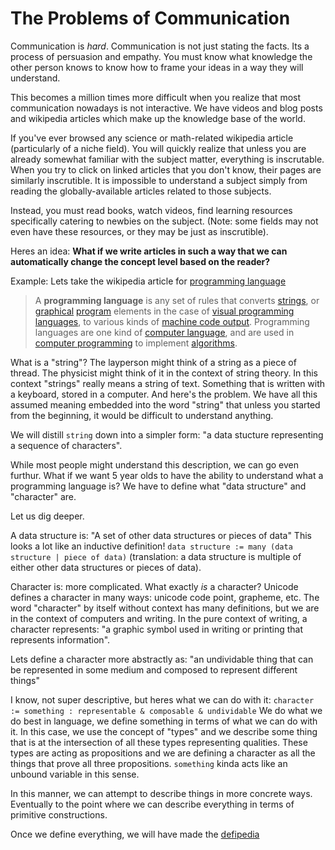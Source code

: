 # The Problems of Communication
Communication is *hard*. Communication is not just stating the facts. Its a process of persuasion and empathy. You must know what knowledge the other person knows to know how to frame your ideas in a way they will understand.

This becomes a million times more difficult when you realize that most communication nowadays is not interactive. We have videos and blog posts and wikipedia articles which make up the knowledge base of the world.

If you've ever browsed any science or math-related wikipedia article (particularly of a niche field). You will quickly realize that unless you are already somewhat familiar with the subject matter, everything is inscrutable. When you try to click on linked articles that you don't know, their pages are similarly inscrutible. It is impossible to understand a subject simply from reading the globally-available articles related to those subjects.

Instead, you must read books, watch videos, find learning resources specifically catering to newbies on the subject. (Note: some fields may not even have these resources, or they may be just as inscrutible).

Heres an idea: **What if we write articles in such a way that we can automatically change the concept level based on the reader?**

Example: Lets take the wikipedia article for [programming language](https://en.wikipedia.org/wiki/Programming_language)

> A **programming language** is any set of rules that converts [strings](https://en.wikipedia.org/wiki/Formal_language#Words_over_an_alphabet "Formal language"), or [graphical](https://en.wikipedia.org/wiki/Computer_graphics "Computer graphics") [program](https://en.wikipedia.org/wiki/Computer_program "Computer program") elements in the case of [visual programming languages](https://en.wikipedia.org/wiki/Visual_programming_language "Visual programming language"), to various kinds of [machine code output](https://en.wikipedia.org/wiki/Machine_code "Machine code"). Programming languages are one kind of [computer language](https://en.wikipedia.org/wiki/Computer_language "Computer language"), and are used in [computer programming](https://en.wikipedia.org/wiki/Computer_programming "Computer programming") to implement [algorithms](https://en.wikipedia.org/wiki/Algorithm "Algorithm").

What is a "string"? The layperson might think of a string as a piece of thread. The physicist might think of it in the context of string theory. In this context "strings" really means a string of text. Something that is written with a keyboard, stored in a computer. And here's the problem. We have all this assumed meaning embedded into the word "string" that unless you started from the beginning, it would be difficult to understand anything.

We will distill `string` down into a simpler form: "a data stucture representing a sequence of characters". 

While most people might understand this description, we can go even furthur. What if we want 5 year olds to have the ability to understand what a programming language is? We have to define what "data structure" and "character" are.

Let us dig deeper.

A data structure is: "A set of other data structures or pieces of data"
This looks a lot like an inductive definition!
`data structure := many (data structure | piece of data)` (translation: a data structure is multiple of either other data structures or pieces of data).

Character is: more complicated.
What exactly *is* a character? Unicode defines a character in many ways: unicode code point, grapheme, etc.
The word "character" by itself without context has many definitions, but we are in the context of computers and writing.
In the pure context of writing, a character represents: "a graphic symbol used in writing or printing that represents information".

Lets define a character more abstractly as: "an undividable thing that can be represented in some medium and composed to represent different things"

I know, not super descriptive, but heres what we can do with it:
`character := something : representable & composable & undividable`
We do what we do best in language, we define something in terms of what we can do with it. In this case, we use the concept of "types" and we describe some thing that is at the intersection of all these types representing qualities. These types are acting as propositions and we are defining a character as all the things that prove all three propositions. `something` kinda acts like an unbound variable in this sense.

In this manner, we can attempt to describe things in more concrete ways. Eventually to the point where we can describe everything in terms of primitive constructions.

Once we define everything, we will have made the [defipedia](applications/defipedia.md)
